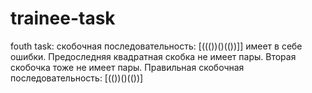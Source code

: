 # trainee-task
fouth task:
    скобочная последовательность: [((())()(())]] имеет в себе ошибки. 
        Предоследняя квадратная скобка не имеет пары.
        Вторая скобочка тоже не имеет пары.
    Правильная скобочная последовательность: [(())()(())]